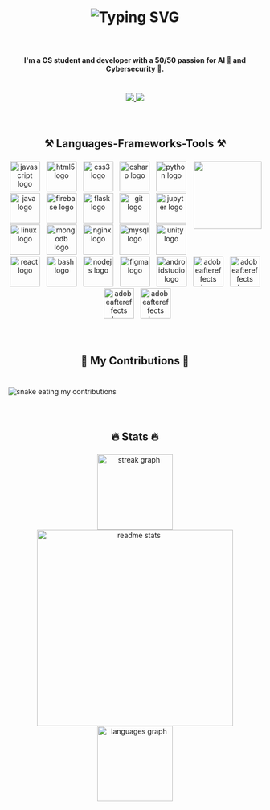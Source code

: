 <h1 align="center">
  <img src="https://readme-typing-svg.demolab.com?font=Righteous&weight=800&size=35&center=true&vCenter=true&width=500&height=70&duration=4000&lines=Hello+everyone+%F0%9F%91%8B;I'm+Abdulrahman+%F0%9F%98%8A" alt="Typing SVG" />
</h1>

###

<br clear="both">

<h4 align="center">I'm a CS student and developer with a 50/50 passion for AI 🤖 and Cybersecurity 🔐.</h4>

###
<br>
<div align="center">
  <a href="https://www.linkedin.com/in/abdulrahman-muhanna-bb1b16210/" target="_blank">
    <img src="https://img.shields.io/badge/LinkedIn-0077B5?style=for-the-badge&logo=linkedin&logoColor=white" target="_blank" />
  </a>
  <a href="mailto:abdbinm55@gmail.com" target="_blank">
    <img src="https://img.shields.io/badge/Gmail-333333?style=for-the-badge&logo=gmail&logoColor=red" />
  </a>
</div>

###

<br clear="both">

<h2 align="center">⚒️ Languages-Frameworks-Tools ⚒️</h2>

###

<img align="right" height="135" src="https://cdna.artstation.com/p/assets/images/images/028/102/058/original/pixel-jeff-matrix-s.gif?1593487263"  />

###

<div align="center">
  <img src="https://skillicons.dev/icons?i=js" height="60" alt="javascript logo"  />
  <img width="5" />
  <img src="https://skillicons.dev/icons?i=html" height="60" alt="html5 logo"  />
  <img width="5" />
  <img src="https://skillicons.dev/icons?i=css" height="60" alt="css3 logo"  />
  <img width="5" />
  <img src="https://skillicons.dev/icons?i=cs" height="60" alt="csharp logo"  />
  <img width="5" />
  <img src="https://skillicons.dev/icons?i=py" height="60" alt="python logo"  />
  <img width="5" />
  <img src="https://skillicons.dev/icons?i=java" height="60" alt="java logo"  />
  <img width="5" />
  <img src="https://skillicons.dev/icons?i=firebase" height="60" alt="firebase logo"  />
  <img width="5" />
  <img src="https://skillicons.dev/icons?i=flask" height="60" alt="flask logo"  />
  <img width="5" />
  <img src="https://skillicons.dev/icons?i=git" height="60" alt="git logo"  />
  <img width="5" />
  <img src="https://cdn.simpleicons.org/jupyter/F37626" height="60" alt="jupyter logo"  />
  <img width="5" />
  <img src="https://skillicons.dev/icons?i=linux" height="60" alt="linux logo"  />
  <img width="5" />
  <img src="https://skillicons.dev/icons?i=mongodb" height="60" alt="mongodb logo"  />
  <img width="5" />
  <img src="https://skillicons.dev/icons?i=nginx" height="60" alt="nginx logo"  />
  <img width="5" />
  <img src="https://skillicons.dev/icons?i=mysql" height="60" alt="mysql logo"  />
  <img width="5" />
  <img src="https://skillicons.dev/icons?i=unity" height="60" alt="unity logo"  />
  <img width="5" />
  <img src="https://skillicons.dev/icons?i=react" height="60" alt="react logo"  />
  <img width="5" />
  <img src="https://skillicons.dev/icons?i=bash" height="60" alt="bash logo"  />
  <img width="5" />
  <img src="https://skillicons.dev/icons?i=nodejs" height="60" alt="nodejs logo"  />
  <img width="5" />
  <img src="https://skillicons.dev/icons?i=figma" height="60" alt="figma logo"  />
  <img width="5" />
  <img src="https://skillicons.dev/icons?i=androidstudio" height="60" alt="androidstudio logo"  />
  <img width="5" />
  <img src="https://skillicons.dev/icons?i=ae" height="60" alt="adobeaftereffects logo"  />
  <img width="5" />
  <img src="https://skillicons.dev/icons?i=vscode" height="60" alt="adobeaftereffects logo"  />
  <img width="5" />
  <img src="https://skillicons.dev/icons?i=notion" height="60" alt="adobeaftereffects logo"  />
  <img width="5" />
  <img src="https://skillicons.dev/icons?i=postman" height="60" alt="adobeaftereffects logo"  />
</div>

###

<br clear="both">

<h2 align="center">🐍 My Contributions 🐍</h2>

###

<br clear="both">
<!-- ![snake animation](https://github.com/<seu user name>/<seu user name>/blob/output/github-contribution-grid-snake2.svg) -->
<!-- <img src="https://raw.githubusercontent.com/3bdop/3bdop/gh-pages/snake.svg" alt="Snake animation" /> -->
<img alt="snake eating my contributions" src="https://raw.githubusercontent.com/3bdop/3bdop/gh-pages/github-contribution-grid-snake-dark.svg" />

###

<br clear="both">

<h2 align="center">🔥 Stats 🔥</h2>

###

<div align="center">
  <img src="https://streak-stats.demolab.com?user=3bdop&locale=en&mode=daily&theme=gotham&hide_border=true&border_radius=5&order=3" height="150" alt="streak graph"  />
  <img width=390 src="https://github-readme-stats.vercel.app/api?username=3bdop&count_private=true&show_icons=true&theme=gotham&rank_icon=github&hide_border=true&border_radius=10" alt="readme stats" />
  <img src="https://github-readme-stats.vercel.app/api/top-langs?username=3bdop&locale=en&hide_title=false&layout=compact&card_width=320&langs_count=5&theme=gotham&hide_border=true&order=2" height="150" alt="languages graph"  />
</div>

###
